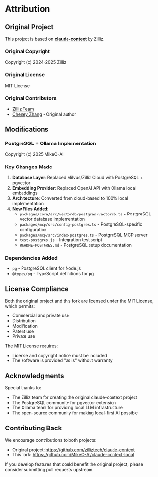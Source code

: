 # Attribution

## Original Project

This project is based on **[claude-context](https://github.com/zilliztech/claude-context)** by Zilliz.

### Original Copyright
Copyright (c) 2024-2025 Zilliz

### Original License
MIT License

### Original Contributors
- [Zilliz Team](https://github.com/zilliztech)
- [Cheney Zhang](https://github.com/shanghaikid) - Original author

## Modifications

### PostgreSQL + Ollama Implementation
Copyright (c) 2025 MikeO-AI

### Key Changes Made
1. **Database Layer**: Replaced Milvus/Zilliz Cloud with PostgreSQL + pgvector
2. **Embedding Provider**: Replaced OpenAI API with Ollama local embeddings
3. **Architecture**: Converted from cloud-based to 100% local implementation
4. **New Files Added**:
   - `packages/core/src/vectordb/postgres-vectordb.ts` - PostgreSQL vector database implementation
   - `packages/mcp/src/config-postgres.ts` - PostgreSQL-specific configuration
   - `packages/mcp/src/index-postgres.ts` - PostgreSQL MCP server
   - `test-postgres.js` - Integration test script
   - `README-POSTGRES.md` - PostgreSQL setup documentation

### Dependencies Added
- `pg` - PostgreSQL client for Node.js
- `@types/pg` - TypeScript definitions for pg

## License Compliance

Both the original project and this fork are licensed under the MIT License, which permits:
- Commercial and private use
- Distribution
- Modification
- Patent use
- Private use

The MIT License requires:
- License and copyright notice must be included
- The software is provided "as is" without warranty

## Acknowledgments

Special thanks to:
- The Zilliz team for creating the original claude-context project
- The PostgreSQL community for pgvector extension
- The Ollama team for providing local LLM infrastructure
- The open-source community for making local-first AI possible

## Contributing Back

We encourage contributions to both projects:
- Original project: https://github.com/zilliztech/claude-context
- This fork: https://github.com/MikeO-AI/claude-context-local

If you develop features that could benefit the original project, please consider submitting pull requests upstream.